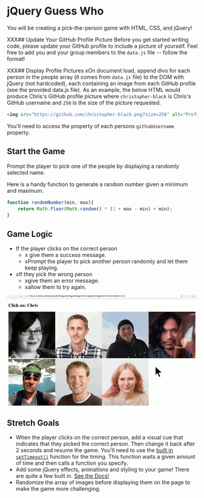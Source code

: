 # jQuery Guess Who

You will be creating a pick-the-person game with HTML, CSS, and jQuery!

XXX## Update Your GitHub Profile Picture
Before you get started writing code, please update your GitHub profile to include a picture of yourself. Feel free to add you and your group members to the `data.js` file -- follow the format!

XXX## Display Profile Pictures
xOn document load, append divs for each person in the people array (it comes from `data.js` file) to the DOM with jQuery (not hardcoded), each containing an image from each GitHub profile (see the provided data.js file). As an example, the below HTML would produce Chris's GitHub profile picture where `christopher-black` is Chris's GitHub username and `250` is the size of the picture requested.

```HTML
<img src="https://github.com/christopher-black.png?size=250" alt="Profile image of Chris">
```
You'll need to access the property of each persons `githubUsername` property.


## Start the Game

Prompt the player to pick one of the people by displaying a randomly selected name.

Here is a handy function to generate a random number given a minimum and maximum.

```JavaScript
function randomNumber(min, max){
    return Math.floor(Math.random() * (1 + max - min) + min);
}
```

## Game Logic

- If the player clicks on the correct person
    - x give them a success message.
    - xPrompt the player to pick another person randomly and let them keep playing.
- xIf they pick the wrong person
    - xgive them an error message.
    - xallow them to try again.

![example.gif](example.gif)

## Stretch Goals

- When the player clicks on the correct person, add a visual cue that indicates that they picked the correct person. Then change it back after 2 seconds and resume the game. You'll need to use the [built in `setTimeout()`](https://developer.mozilla.org/en-US/docs/Web/API/WindowTimers/setTimeout) function for the timing. This function waits a given amount of time and then calls a function you specify.
- Add some jQuery effects, animations and styling to your game! There are quite a few built in. [See the Docs!](https://api.jquery.com/category/effects/)
- Randomize the array of images before displaying them on the page to make the game more challenging.
